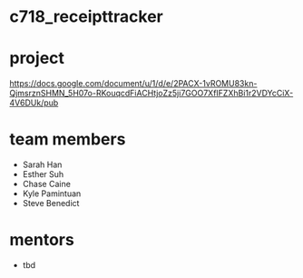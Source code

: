 # c718_receipttracker

# project 
https://docs.google.com/document/u/1/d/e/2PACX-1vROMU83kn-QjmsrznSHMN_5H07o-RKouqcdFiACHtjoZz5ji7GOO7XfIFZXhBi1r2VDYcCiX-4V6DUk/pub

# team members
- Sarah Han
- Esther Suh
- Chase Caine
- Kyle Pamintuan
- Steve Benedict

# mentors
- tbd
